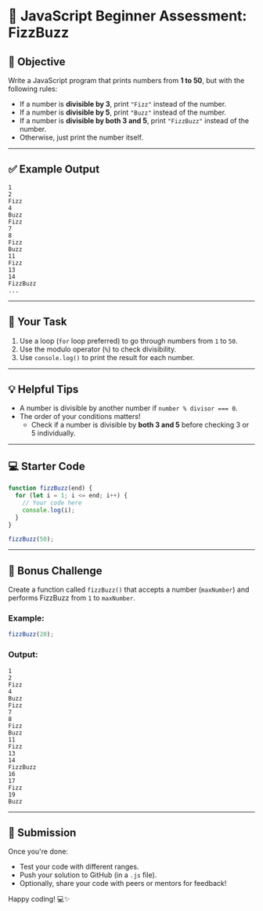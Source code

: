 # 🧪 JavaScript Beginner Assessment: FizzBuzz

## 🔁 Objective

Write a JavaScript program that prints numbers from **1 to 50**, but with the following rules:

- If a number is **divisible by 3**, print `"Fizz"` instead of the number.
- If a number is **divisible by 5**, print `"Buzz"` instead of the number.
- If a number is **divisible by both 3 and 5**, print `"FizzBuzz"` instead of the number.
- Otherwise, just print the number itself.

---

## ✅ Example Output

```
1
2
Fizz
4
Buzz
Fizz
7
8
Fizz
Buzz
11
Fizz
13
14
FizzBuzz
...
```

---

## 🧠 Your Task

1. Use a loop (`for` loop preferred) to go through numbers from `1` to `50`.
2. Use the modulo operator (`%`) to check divisibility.
3. Use `console.log()` to print the result for each number.

---

## 💡 Helpful Tips

- A number is divisible by another number if `number % divisor === 0`.
- The order of your conditions matters!
  - Check if a number is divisible by **both 3 and 5** before checking 3 or 5 individually.

---

## 💻 Starter Code

```javascript
function fizzBuzz(end) {
  for (let i = 1; i <= end; i++) {
    // Your code here
    console.log(i);
  }
}

fizzBuzz(50);
```

---

## 🌟 Bonus Challenge

Create a function called `fizzBuzz()` that accepts a number (`maxNumber`) and performs FizzBuzz from `1` to `maxNumber`.

### Example:

```javascript
fizzBuzz(20);
```

### Output:
```
1
2
Fizz
4
Buzz
Fizz
7
8
Fizz
Buzz
11
Fizz
13
14
FizzBuzz
16
17
Fizz
19
Buzz
```

---

## 🚀 Submission

Once you're done:
- Test your code with different ranges.
- Push your solution to GitHub (in a `.js` file).
- Optionally, share your code with peers or mentors for feedback!

Happy coding! 💻✨
